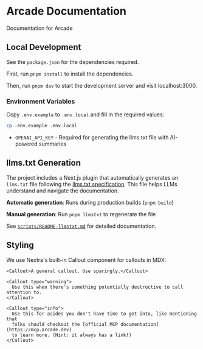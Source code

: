 # Arcade Documentation

Documentation for Arcade

## Local Development

See the `package.json` for the dependencies required.

First, run `pnpm install` to install the dependencies.

Then, run `pnpm dev` to start the development server and visit localhost:3000.

### Environment Variables

Copy `.env.example` to `.env.local` and fill in the required values:

```bash
cp .env.example .env.local
```

- `OPENAI_API_KEY` - Required for generating the llms.txt file with AI-powered summaries

## llms.txt Generation

The project includes a Next.js plugin that automatically generates an `llms.txt` file following the [llms.txt specification](https://llmstxt.org/). This file helps LLMs understand and navigate the documentation.

**Automatic generation**: Runs during production builds (`pnpm build`)

**Manual generation**: Run `pnpm llmstxt` to regenerate the file

See [`scripts/README-llmstxt.md`](./scripts/README-llmstxt.md) for detailed documentation.

## Styling

We use Nextra's built-in Callout component for callouts in MDX:

```mdx
<Callout>A general callout. Use sparingly.</Callout>

<Callout type="warning">
  Use this when there's something potentially destructive to call attention to.
</Callout>

<Callout type="info">
  Use this for asides you don't have time to get into, like mentioning that
  folks should checkout the [official MCP documentation](https://mcp.arcade.dev)
  to learn more. (Hint: it always has a link!)
</Callout>
```
